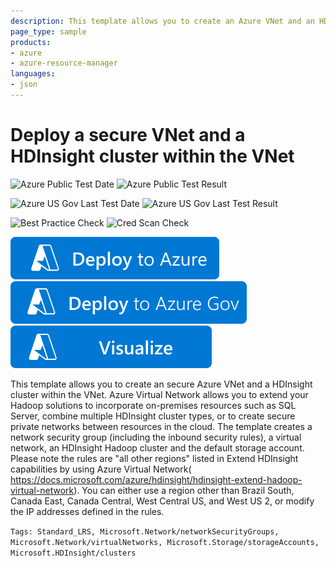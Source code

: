 ```yaml
---
description: This template allows you to create an Azure VNet and an HDInsight Hadoop cluster running Linux within the VNet.
page_type: sample
products:
- azure
- azure-resource-manager
languages:
- json
---
```

# Deploy a secure VNet and a HDInsight cluster within the VNet

![Azure Public Test Date](https://azurequickstartsservice.blob.core.windows.net/badges/quickstarts/microsoft.hdinsight/hdinsight-secure-vnet/PublicLastTestDate.svg)
![Azure Public Test Result](https://azurequickstartsservice.blob.core.windows.net/badges/quickstarts/microsoft.hdinsight/hdinsight-secure-vnet/PublicDeployment.svg)

![Azure US Gov Last Test Date](https://azurequickstartsservice.blob.core.windows.net/badges/quickstarts/microsoft.hdinsight/hdinsight-secure-vnet/FairfaxLastTestDate.svg)
![Azure US Gov Last Test Result](https://azurequickstartsservice.blob.core.windows.net/badges/quickstarts/microsoft.hdinsight/hdinsight-secure-vnet/FairfaxDeployment.svg)

![Best Practice Check](https://azurequickstartsservice.blob.core.windows.net/badges/quickstarts/microsoft.hdinsight/hdinsight-secure-vnet/BestPracticeResult.svg)
![Cred Scan Check](https://azurequickstartsservice.blob.core.windows.net/badges/quickstarts/microsoft.hdinsight/hdinsight-secure-vnet/CredScanResult.svg)

[![Deploy To Azure](https://raw.githubusercontent.com/Azure/azure-quickstart-templates/master/1-CONTRIBUTION-GUIDE/images/deploytoazure.svg?sanitize=true)](https://portal.azure.com/#create/Microsoft.Template/uri/https%3A%2F%2Fraw.githubusercontent.com%2FAzure%2Fazure-quickstart-templates%2Fmaster%2Fquickstarts%2Fmicrosoft.hdinsight%2Fhdinsight-secure-vnet%2Fazuredeploy.json)
[![Deploy To Azure US Gov](https://raw.githubusercontent.com/Azure/azure-quickstart-templates/master/1-CONTRIBUTION-GUIDE/images/deploytoazuregov.svg?sanitize=true)](https://portal.azure.us/#create/Microsoft.Template/uri/https%3A%2F%2Fraw.githubusercontent.com%2FAzure%2Fazure-quickstart-templates%2Fmaster%2Fquickstarts%2Fmicrosoft.hdinsight%2Fhdinsight-secure-vnet%2Fazuredeploy.json)
[![Visualize](https://raw.githubusercontent.com/Azure/azure-quickstart-templates/master/1-CONTRIBUTION-GUIDE/images/visualizebutton.svg?sanitize=true)](http://armviz.io/#/?load=https%3A%2F%2Fraw.githubusercontent.com%2FAzure%2Fazure-quickstart-templates%2Fmaster%2Fquickstarts%2Fmicrosoft.hdinsight%2Fhdinsight-secure-vnet%2Fazuredeploy.json)

This template allows you to create an secure Azure VNet and a HDInsight cluster within the VNet. Azure Virtual Network allows you to extend your Hadoop solutions to incorporate on-premises resources such as SQL Server, combine multiple HDInsight cluster types, or to create secure private networks between resources in the cloud. The template creates a network security group (including the inbound security rules), a virtual network, an HDInsight Hadoop cluster and the default storage account. Please note the rules are "all other regions" listed in Extend HDInsight capabilities by using Azure Virtual Network( https://docs.microsoft.com/azure/hdinsight/hdinsight-extend-hadoop-virtual-network). You can either use a region other than Brazil South, Canada East, Canada Central, West Central US, and West US 2, or modify the IP addresses defined in the rules.

`Tags: Standard_LRS, Microsoft.Network/networkSecurityGroups, Microsoft.Network/virtualNetworks, Microsoft.Storage/storageAccounts, Microsoft.HDInsight/clusters`
